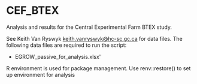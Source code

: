# CEF_BTEX
Analysis and results for the Central Experimental Farm BTEX study. 


See Keith Van Ryswyk keith.vanryswyk@hc-sc.gc.ca for data files.
The following data files are required to run the script:

* EGROW_passive_for_analysis.xlsx'


R environment is used for package management. Use renv::restore() to set up environment for analysis
